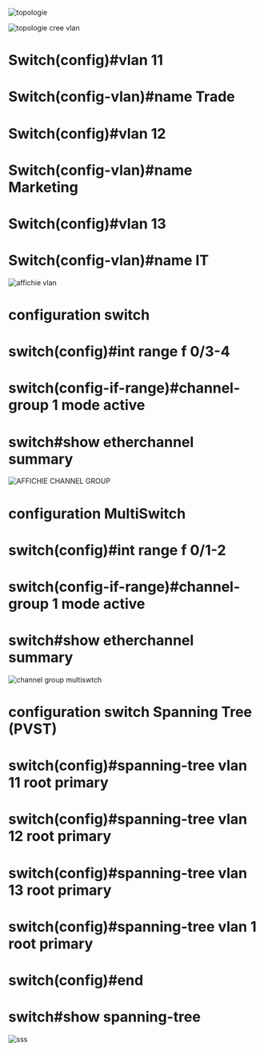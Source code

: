 
![topologie](https://github.com/chalyouness/LAB-STP-Port-Channel-STP-DHCP-Relay-DHCP-Multi-Pool-OSPF-/assets/114768920/c1df724d-4223-4cee-a475-cacbc74aba17)

![topologie cree vlan](https://github.com/chalyouness/LAB-STP-Port-Channel-STP-DHCP-Relay-DHCP-Multi-Pool-OSPF-/assets/114768920/3bfe3207-4b18-433a-b3c0-d49e060adfe1)

Switch(config)#vlan 11
==================
Switch(config-vlan)#name Trade
==================
Switch(config)#vlan 12
==================
Switch(config-vlan)#name Marketing
==================
Switch(config)#vlan 13
==================
Switch(config-vlan)#name IT
==================

![affichie vlan](https://github.com/chalyouness/LAB-STP-Port-Channel-STP-DHCP-Relay-DHCP-Multi-Pool-OSPF-/assets/114768920/b49fc96a-2d09-4aa9-9ce4-1c9004e05d10)

configuration switch
====================
switch(config)#int range f 0/3-4
================================
switch(config-if-range)#channel-group 1 mode active
================================
switch#show etherchannel summary 
================================

![AFFICHIE CHANNEL GROUP](https://github.com/chalyouness/LAB-STP-Port-Channel-STP-DHCP-Relay-DHCP-Multi-Pool-OSPF-/assets/114768920/99f060e6-a6d8-43b2-972a-d1e372541321)


configuration MultiSwitch
=========================
switch(config)#int range f 0/1-2
================================
switch(config-if-range)#channel-group 1 mode active
================================
switch#show etherchannel summary
================================

![channel group multiswtch](https://github.com/chalyouness/LAB-STP-Port-Channel-STP-DHCP-Relay-DHCP-Multi-Pool-OSPF-/assets/114768920/0f32f5d6-6ace-43c6-b6fa-96e6c88702e8)


configuration switch Spanning Tree (PVST)
================================
switch(config)#spanning-tree vlan 11 root primary
================================
switch(config)#spanning-tree vlan 12 root primary
================================
switch(config)#spanning-tree vlan 13 root primary
================================
switch(config)#spanning-tree vlan 1 root primary
================================
switch(config)#end
================================
switch#show spanning-tree
================================
![sss](https://github.com/chalyouness/LAB-STP-Port-Channel-STP-DHCP-Relay-DHCP-Multi-Pool-OSPF-/assets/114768920/00ebea2a-3346-4a22-9862-d0288d7865ed)











